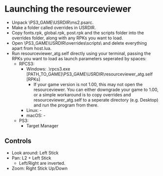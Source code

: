 # Launching the resourceviewer
- Unpack \PS3_GAME\USRDIR\ms2.psarc.
- Make a folder called overrides in USRDIR.
- Copy fonts.rpk, global.rpk, post.rpk and the scripts folder into the overrides folder, along with any RPKs you want to load.
- Open \PS3_GAME\USRDIR\overrides\scripts\ and delete everything apart from host.lua.
- Run resourceviewer_atg.self directly using your terminal, passing the RPKs you want to load as launch parameters seperated by spaces:
  - RPCS3:
    - Windows: .\rpcs3.exe [PATH_TO_GAME]\PS3_GAME\USRDIR\resourceviewer_atg.self [RPKs]
      - If your game version is not 1.00, this may not open the resourceviewer. You can either downgrade your game to 1.00, or a simple workaround is to copy overrides and resourceviewer_atg.self to a seperate directory (e.g. Desktop) and run the program from there.
    - Linux: -
    - macOS: -
  - PS3:
    - Target Manager

## Controls
- Look around: Left Stick
- Pan: L2 + Left Stick
  - Left/Right are inverted.
- Zoom: Right Stick Up/Down
